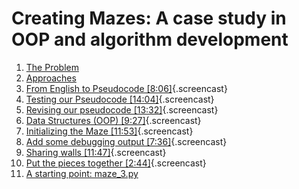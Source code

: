 # Creating Mazes: A case study in OOP and algorithm development

1.  [The Problem](01_The_problem.md)
2.  [Approaches](02_Approaches.md)
3.  [From English to Pseudocode [8:06]](03_Step_1_From_english_to_pseudcode.mp4){.screencast}
4.  [Testing our Pseudocode [14:04]](04_Step_2_Testing_our_pseudocode.mp4){.screencast}
5.  [Revising our pseudocode [13:32]](05_Step_3_Revise_pseudocode.mp4){.screencast}
6.  [Data Structures (OOP) [9:27]](06_Step_4_OOP.mp4){.screencast}
7.  [Initializing the Maze [11:53]](07_Step_5_Initializing_maze.mp4){.screencast}
8.  [Add some debugging output [7:36]](08_Step_6_Debugging_output.mp4){.screencast}
9.  [Sharing walls [11:47]](09_Step_7_Sharing_walls.mp4){.screencast}
10. [Put the pieces together [2:44]](10_Step_8_Put_the_pieces_together.mp4){.screencast}
11. [A starting point: maze_3.py](maze_3.py)

